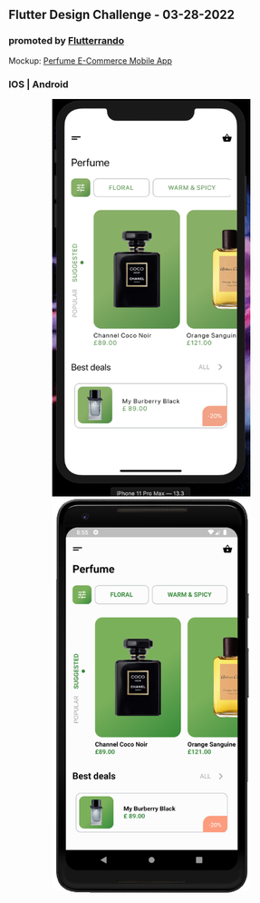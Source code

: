 ## Flutter Design Challenge - 03-28-2022

### promoted by [Flutterrando](https://flutterando.com.br/)

Mockup: [Perfume E-Commerce Mobile App](https://dribbble.com/shots/8226522-Perfume-e-commerce-Mobile-App)

### IOS | Android
<p align="center">
  <img src="ios.png" height="700" width="350">
  
   <img src="android.png" height="700" width="350">
</p>
